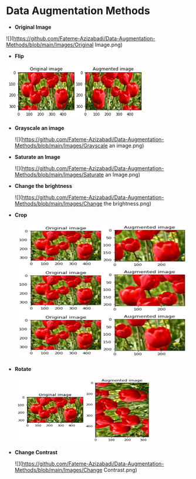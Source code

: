 # Data Augmentation Methods
                    
* **Original Image**
 
 ![](https://github.com/Fateme-Azizabadi/Data-Augmentation-Methods/blob/main/Images/Original Image.png)


* **Flip**

 ![](https://github.com/Fateme-Azizabadi/Data-Augmentation-Methods/blob/main/Images/Filp.png)


* **Grayscale an image**

  ![](https://github.com/Fateme-Azizabadi/Data-Augmentation-Methods/blob/main/Images/Grayscale an image.png)

* **Saturate an Image**

  ![](https://github.com/Fateme-Azizabadi/Data-Augmentation-Methods/blob/main/Images/Saturate an Image.png)
  

* **Change the brightness** 
  
  ![](https://github.com/Fateme-Azizabadi/Data-Augmentation-Methods/blob/main/Images/Change the brightness.png)

* **Crop**

  ![](https://github.com/Fateme-Azizabadi/Data-Augmentation-Methods/blob/main/Images/Crop.png)


* **Rotate** 

  ![](https://github.com/Fateme-Azizabadi/Data-Augmentation-Methods/blob/main/Images/Rotate.png)

* **Change Contrast**

  ![](https://github.com/Fateme-Azizabadi/Data-Augmentation-Methods/blob/main/Images/Change Contrast.png)
 
 
